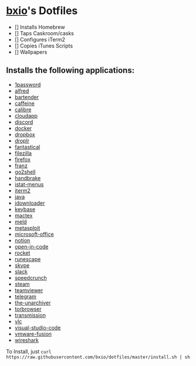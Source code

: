 # [bxio](https://github.com/bxio)'s Dotfiles

 - [] Installs Homebrew
 - [] Taps Caskroom/casks
 - [] Configures iTerm2
 - [] Copies iTunes Scripts
 - [] Wallpapers

## Installs the following applications:

* [1password](https://1password.com)
* [alfred](https://alfredapp.com)
* [bartender](https://www.macbartender.com/)
* [caffeine](http://lightheadsw.com/caffeine/)
* [calibre](https://calibre-ebook.com)
* [cloudapp](https://getcloudapp.com)
* [discord](https://discord.gg)
* [docker](https://docker.com)
* [dropbox](https://dropbox.com)
* [droplr](https://droplr.com)
* [fantastical](https://flexibits.com/fantastical)
* [filezilla](https://svn.filezilla-project.org/filezilla/FileZilla3/)
* [firefox](https://firefox.com)
* [franz](https://meetfranz.com)
* [go2shell](https://zipzapmac.com/Go2Shell)
* [handbrake](https://handbrake.fr)
* [istat-menus](https://handbrake.fr)
* [iterm2](https://www.wireshark.org)
* [java](http://www.oracle.com/technetwork/java/index.html)
* [jdownloader](https://jdownloader.org)
* [keybase](https://keybase.io)
* [mactex](https://www.tug.org/mactex/)
* [meld](http://meld.sourceforge.net/)
* [metasploit](https://www.metasploit.com/download/)
* [microsoft-office](https://www.office.com/)
* [notion](https://www.notion.so)
* [open-in-code](https://github.com/sozercan/OpenInCode)
* [rocket](https://matthewpalmer.net/rocket/)
* [runescape](https://runescape.com)
* [skype](https://skype.com)
* [slack](https://slack.com)
* [speedcrunch](https://speedcrunch.org/download.html)
* [steam](https://steampowered.com)
* [teamviewer](https://teamviewer.com)
* [telegram](https://telegram.org)
* [the-unarchiver](https://wakaba.c3.cx/s/apps/unarchiver.html)
* [torbrowser](https://www.torproject.org/projects/torbrowser.html.en)
* [transmission](https://transmissionbt.com)
* [vlc](https://www.videolan.org/vlc/index.html)
* [visual-studio-code](https://code.visualstudio.com)
* [vmware-fusion](https://www.vmware.com/products/fusion.html)
* [wireshark](https://www.wireshark.org)

To Install, just
```curl https://raw.githubusercontent.com/bxio/dotfiles/master/install.sh | sh```
